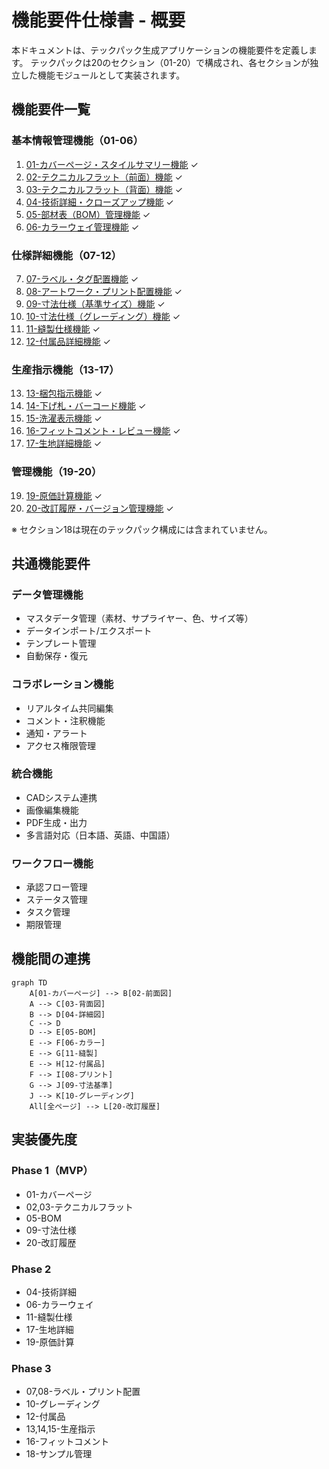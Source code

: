 # 機能要件仕様書 - 概要

本ドキュメントは、テックパック生成アプリケーションの機能要件を定義します。
テックパックは20のセクション（01-20）で構成され、各セクションが独立した機能モジュールとして実装されます。

## 機能要件一覧

### 基本情報管理機能（01-06）
1. [01-カバーページ・スタイルサマリー機能](./01-cover-page.md) ✓
2. [02-テクニカルフラット（前面）機能](./02-technical-flat-front.md) ✓
3. [03-テクニカルフラット（背面）機能](./03-technical-flat-back.md) ✓
4. [04-技術詳細・クローズアップ機能](./04-technical-details.md) ✓
5. [05-部材表（BOM）管理機能](./05-bill-of-materials.md) ✓
6. [06-カラーウェイ管理機能](./06-colorway.md) ✓

### 仕様詳細機能（07-12）
7. [07-ラベル・タグ配置機能](./07-label-tag-placement.md) ✓
8. [08-アートワーク・プリント配置機能](./08-artwork-print.md) ✓
9. [09-寸法仕様（基準サイズ）機能](./09-measurement-base.md) ✓
10. [10-寸法仕様（グレーディング）機能](./10-measurement-graded.md) ✓
11. [11-縫製仕様機能](./11-construction-details.md) ✓
12. [12-付属品詳細機能](./12-trims-accessories.md) ✓

### 生産指示機能（13-17）
13. [13-梱包指示機能](./13-packing-instructions.md) ✓
14. [14-下げ札・バーコード機能](./14-hangtag-barcode.md) ✓
15. [15-洗濯表示機能](./15-wash-care.md) ✓
16. [16-フィットコメント・レビュー機能](./16-fit-comments.md) ✓
17. [17-生地詳細機能](./17-fabric-details.md) ✓

### 管理機能（19-20）
19. [19-原価計算機能](./19-costing-sheet.md) ✓
20. [20-改訂履歴・バージョン管理機能](./20-revision-log.md) ✓

※ セクション18は現在のテックパック構成には含まれていません。

## 共通機能要件

### データ管理機能
- マスタデータ管理（素材、サプライヤー、色、サイズ等）
- データインポート/エクスポート
- テンプレート管理
- 自動保存・復元

### コラボレーション機能
- リアルタイム共同編集
- コメント・注釈機能
- 通知・アラート
- アクセス権限管理

### 統合機能
- CADシステム連携
- 画像編集機能
- PDF生成・出力
- 多言語対応（日本語、英語、中国語）

### ワークフロー機能
- 承認フロー管理
- ステータス管理
- タスク管理
- 期限管理

## 機能間の連携

```mermaid
graph TD
    A[01-カバーページ] --> B[02-前面図]
    A --> C[03-背面図]
    B --> D[04-詳細図]
    C --> D
    D --> E[05-BOM]
    E --> F[06-カラー]
    E --> G[11-縫製]
    E --> H[12-付属品]
    F --> I[08-プリント]
    G --> J[09-寸法基準]
    J --> K[10-グレーディング]
    All[全ページ] --> L[20-改訂履歴]
```

## 実装優先度

### Phase 1（MVP）
- 01-カバーページ
- 02,03-テクニカルフラット
- 05-BOM
- 09-寸法仕様
- 20-改訂履歴

### Phase 2
- 04-技術詳細
- 06-カラーウェイ
- 11-縫製仕様
- 17-生地詳細
- 19-原価計算

### Phase 3
- 07,08-ラベル・プリント配置
- 10-グレーディング
- 12-付属品
- 13,14,15-生産指示
- 16-フィットコメント
- 18-サンプル管理
